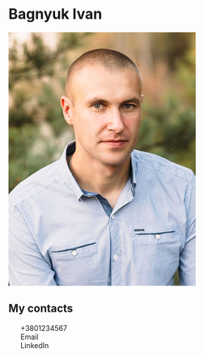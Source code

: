 <html lang="ua">
<head>
    <meta charset="UTF-8">
    <meta http-equiv="X-UA-Compatible" content="IE=edge">
    <meta name="viewport" content="width=device-width, initial-scale=1.0">
    <title>Document</title>
</head>
<body>
    <h1>Bagnyuk Ivan</h1>
    <img src="/img/profile.jpg" alt="profile" style="width300">
    <h2>
        My contacts
    </h2>
        <ul style="list-style: none">
            <li>+3801234567</li>
            <li>Email</li>
            <li>LinkedIn</li>
        </ul>
    
</body>
</html>
